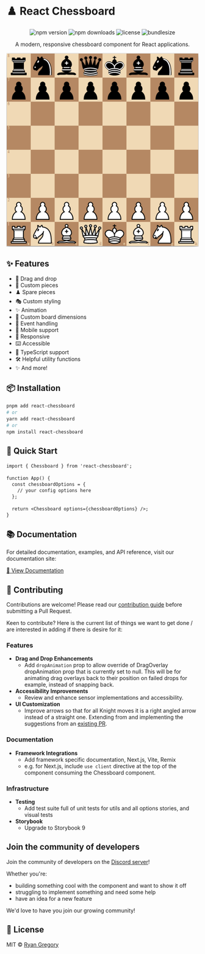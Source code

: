 # ♟️ React Chessboard

<div align="center">

![npm version](https://img.shields.io/npm/v/react-chessboard)
![npm downloads](https://img.shields.io/npm/dm/react-chessboard)
![license](https://img.shields.io/npm/l/react-chessboard)
![bundlesize](https://img.shields.io/bundlephobia/minzip/react-chessboard)

A modern, responsive chessboard component for React applications.

![chessboard](./docs/assets/chessboard.png)

</div>

## ✨ Features

- 🎯 Drag and drop
- 🎨 Custom pieces
- ♟️ Spare pieces
- 🎭 Custom styling
- ✨ Animation
- 📐 Custom board dimensions
- 🔄 Event handling
- 📱 Mobile support
- 📱 Responsive
- ⌨️ Accessible
- 🔷 TypeScript support
- 🛠️ Helpful utility functions
- ✨ And more!

## 📦 Installation

```bash
pnpm add react-chessboard
# or
yarn add react-chessboard
# or
npm install react-chessboard
```

## 🚀 Quick Start

```tsx
import { Chessboard } from 'react-chessboard';

function App() {
  const chessboardOptions = {
    // your config options here
  };

  return <Chessboard options={chessboardOptions} />;
}
```

## 📚 Documentation

For detailed documentation, examples, and API reference, visit our documentation site:

[📖 View Documentation](https://react-chessboard.vercel.app/)

## 🤝 Contributing

Contributions are welcome! Please read our [contribution guide](https://react-chessboard.vercel.app/?path=/docs/developers-contributing-to-react-chessboard--docs) before submitting a Pull Request.

Keen to contribute? Here is the current list of things we want to get done / are interested in adding if there is desire for it:

### Features

- **Drag and Drop Enhancements**
  - Add `dropAnimation` prop to allow override of DragOverlay dropAnimation prop that is currently set to null. This will be for animating drag overlays back to their position on failed drops for example, instead of snapping back.
- **Accessibility Improvements**
  - Review and enhance sensor implementations and accessibility.
- **UI Customization**
  - Improve arrows so that for all Knight moves it is a right angled arrow instead of a straight one. Extending from and implementing the suggestions from an [existing PR](https://github.com/Clariity/react-chessboard/pull/128).

### Documentation

- **Framework Integrations**
  - Add framework specific documentation, Next.js, Vite, Remix
  - e.g. for Next.js, include `use client` directive at the top of the component consuming the Chessboard component.

### Infrastructure

- **Testing**
  - Add test suite full of unit tests for utils and all options stories, and visual tests
- **Storybook**
  - Upgrade to Storybook 9

## Join the community of developers

Join the community of developers on the [Discord server](https://discord.gg/mTBuwNSNn5)!

Whether you're:

- building something cool with the component and want to show it off
- struggling to implement something and need some help
- have an idea for a new feature

We'd love to have you join our growing community!

## 📄 License

MIT © [Ryan Gregory](https://github.com/Clariity)
